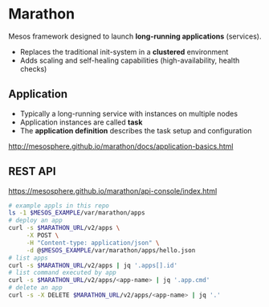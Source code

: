 
# Marathon 

Mesos framework designed to launch **long-running applications** (services).

* Replaces the traditional init-system in a **clustered** environment
* Adds scaling and self-healing capabilities (high-availability, health checks)

## Application

* Typically a long-running service with instances on multiple nodes
* Application instances are called **task**
* The **application definition** describes the task setup and configuration

<http://mesosphere.github.io/marathon/docs/application-basics.html>

## REST API

<https://mesosphere.github.io/marathon/api-console/index.html>

```bash
# example appls in this repo
ls -1 $MESOS_EXAMPLE/var/marathon/apps
# deploy an app
curl -s $MARATHON_URL/v2/apps \
     -X POST \
     -H "Content-type: application/json" \
     -d @$MESOS_EXAMPLE/var/marathon/apps/hello.json
# list apps
curl -s $MARATHON_URL/v2/apps | jq '.apps[].id'
# list command executed by app
curl -s $MARATHON_URL/v2/apps/<app-name> | jq '.app.cmd'
# delete an app
curl -s -X DELETE $MARATHON_URL/v2/apps/<app-name> | jq '.'
```
